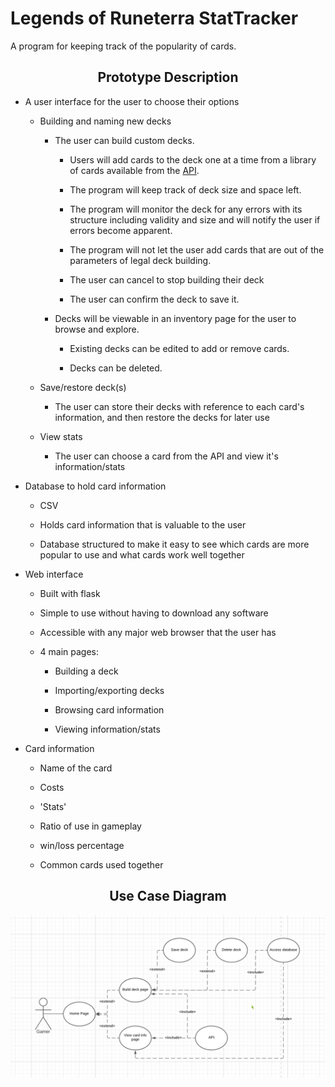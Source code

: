 # Legends of Runeterra StatTracker

A program for keeping track of the popularity of cards.

<h2 align="center">Prototype Description</h2>

- A user interface for the user to choose their options

	- Building and naming new decks

		- The user can build custom decks.

			- Users will add cards to the deck one at a time from a library of cards available from the [API](https://developer.riotgames.com/docs/lor).

			- The program will keep track of deck size and space left.

			- The program will monitor the deck for any errors with its structure including validity and size and will notify the user if errors become apparent.

			- The program will not let the user add cards that are out of the parameters of legal deck building.

			- The user can cancel to stop building their deck

			- The user can confirm the deck to save it.

		- Decks will be viewable in an inventory page for the user to browse and explore.

			- Existing decks can be edited to add or remove cards.

			- Decks can be deleted.

	- Save/restore deck(s)

		- The user can store their decks with reference to each card's information, and then restore the decks for later use

	- View stats

		- The user can choose a card from the API and view it's information/stats

- Database to hold card information

	- CSV

	- Holds card information that is valuable to the user

	- Database structured to make it easy to see which cards are more popular to use and what cards work well together

- Web interface

	- Built with flask

	- Simple to use without having to download any software

	- Accessible with any major web browser that the user has

	- 4 main pages:

		- Building a deck

		- Importing/exporting decks

		- Browsing card information

		- Viewing information/stats

- Card information

	- Name of the card

	- Costs

	- 'Stats'

	- Ratio of use in gameplay

	- win/loss percentage

	- Common cards used together

<h2 align="center">Use Case Diagram</h2>

![use case diagram](use-case-diagram.png)